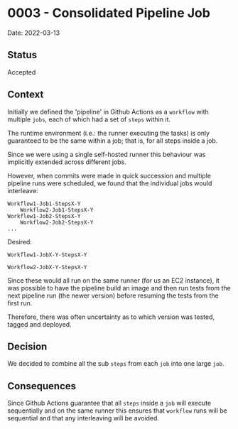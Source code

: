 # 0003 - Consolidated Pipeline Job 
Date: 2022-03-13

## Status
Accepted

## Context

Initially we defined the 'pipeline' in Github Actions as a `workflow` with multiple `jobs`, each of which
had a set of `steps` within it.

The runtime environment (i.e.: the runner executing the tasks) is only guaranteed to be the same within a job; that is, for all steps inside a job.

Since we were using a single self-hosted runner this behaviour was implicitly extended across different jobs.

However, when commits were made in quick succession and multiple pipeline runs were scheduled, we found that the individual jobs would interleave:
```text
Workflow1-Job1-StepsX-Y
    Workflow2-Job1-StepsX-Y
Workflow1-Job2-StepsX-Y
    Workflow2-Job2-StepsX-Y
...
```

Desired:
```text
Workflow1-JobX-Y-StepsX-Y

Workflow2-JobX-Y-StepsX-Y
```


Since these would all run on the same runner (for us an EC2 instance), it was possible to have the pipeline build an image 
and then run tests from the next pipeline run (the newer version) before resuming the tests from the first run.

Therefore, there was often uncertainty as to which version was tested, tagged and deployed.  

## Decision

We decided to combine all the sub `steps` from each `job` into one large `job`.

## Consequences

Since Github Actions guarantee that all `steps` inside a `job` will execute sequentially and on the same runner
this ensures that `workflow` runs will be sequential and that any interleaving will be avoided.